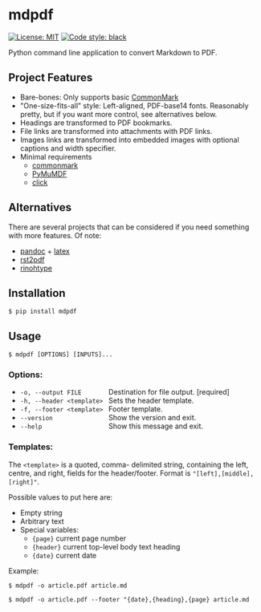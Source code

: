 # mdpdf

[![License: MIT](https://img.shields.io/badge/License-MIT-yellow.svg)](https://opensource.org/licenses/MIT)
[![Code style: black](https://img.shields.io/badge/code%20style-black-000000.svg)](https://github.com/psf/black)

Python command line application to convert Markdown to PDF.

## Project Features

* Bare-bones: Only supports basic [CommonMark](https://commonmark.org/)
* "One-size-fits-all" style: Left-aligned, PDF-base14 fonts. Reasonably pretty, but if you want more control, see alternatives below.
* Headings are transformed to PDF bookmarks.
* File links are transformed into attachments with PDF links.
* Images links are transformed into embedded images with optional captions and width specifier.
* Minimal requirements
    - [commonmark](https://pypi.org/project/commonmark/)
    - [PyMuMDF](https://pypi.org/project/PyMuPDF/)
    - [click](https://pypi.org/project/click/)


## Alternatives
There are several projects that can be considered if you need something with more features.  Of note: 
* [pandoc](https://pandoc.org/) + [latex](https://www.latex-project.org/)
* [rst2pdf](https://github.com/rst2pdf/rst2pdf)
* [rinohtype](https://github.com/brechtm/rinohtype)

## Installation

    $ pip install mdpdf

## Usage
    $ mdpdf [OPTIONS] [INPUTS]...

### Options:
-  `-o, --output FILE       ` Destination for file output.  [required]
-  `-h, --header <template> ` Sets the header template.
-  `-f, --footer <template> ` Footer template.
-  `--version               ` Show the version and exit.
-  `--help                  ` Show this message and exit.


### Templates:

The `<template>` is a quoted, comma-
  delimited string, containing the left, centre,
  and right, fields for the header/footer. Format is `"[left],[middle],[right]"`.

Possible values to put here are:
- Empty string
- Arbitrary text
- Special variables:
    - `{page}` current page number
    - `{header}` current top-level body text heading
    - `{date}` current date

Example:

    $ mdpdf -o article.pdf article.md

    $ mdpdf -o article.pdf --footer "{date},{heading},{page} article.md
